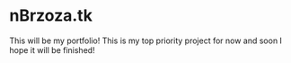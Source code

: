 # nBrzoza.tk
 This will be my portfolio!
 This is my top priority project for now and soon I hope it will be finished!

